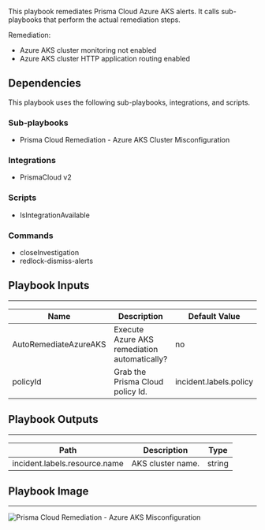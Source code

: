 This playbook remediates Prisma Cloud Azure AKS alerts.  It calls sub-playbooks that perform the actual remediation steps.

Remediation:
- Azure AKS cluster monitoring not enabled
- Azure AKS cluster HTTP application routing enabled


## Dependencies
This playbook uses the following sub-playbooks, integrations, and scripts.

### Sub-playbooks
* Prisma Cloud Remediation - Azure AKS Cluster Misconfiguration

### Integrations
* PrismaCloud v2

### Scripts
* IsIntegrationAvailable

### Commands
* closeInvestigation
* redlock-dismiss-alerts

## Playbook Inputs
---

| **Name** | **Description** | **Default Value** | **Required** |
| --- | --- | --- | --- |
| AutoRemediateAzureAKS | Execute Azure AKS remediation automatically? | no | Optional |
| policyId | Grab the Prisma Cloud policy Id. | incident.labels.policy | Optional |

## Playbook Outputs
---

| **Path** | **Description** | **Type** |
| --- | --- | --- |
| incident.labels.resource.name | AKS cluster name. | string |

## Playbook Image
---
![Prisma Cloud Remediation - Azure AKS Misconfiguration](../../doc_files/PCR_-_Azure_AKS_Misconfig.png/n)
